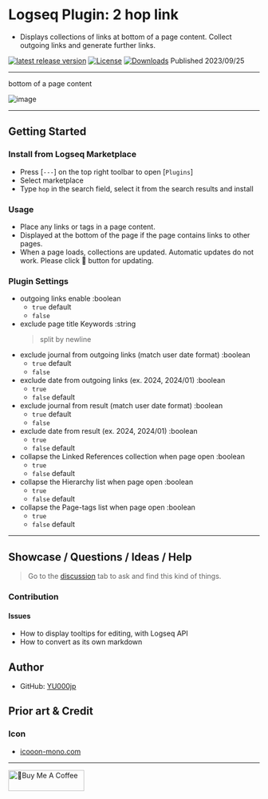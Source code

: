 # Logseq Plugin: 2 hop link

- Displays collections of links at bottom of a page content. Collect outgoing links and generate further links.

[![latest release version](https://img.shields.io/github/v/release/YU000jp/logseq-plugin-two-hop-link)](https://github.com/YU000jp/logseq-plugin-two-hop-link/releases)
[![License](https://img.shields.io/github/license/YU000jp/logseq-plugin-two-hop-link?color=blue)](https://github.com/YU000jp/logseq-plugin-two-hop-link/LICENSE)
[![Downloads](https://img.shields.io/github/downloads/YU000jp/logseq-plugin-two-hop-link/total.svg)](https://github.com/YU000jp/logseq-plugin-two-hop-link/releases)
 Published 2023/09/25

---

bottom of a page content

![image](https://github.com/YU000jp/logseq-plugin-two-hop-link/assets/111847207/e50711c1-0401-4d8a-af46-9b9e1bd49af2)

---

## Getting Started

### Install from Logseq Marketplace

- Press [`---`] on the top right toolbar to open [`Plugins`]
- Select marketplace
- Type `hop` in the search field, select it from the search results and install

### Usage

- Place any links or tags in a page content.
- Displayed at the bottom of the page if the page contains links to other pages.
- When a page loads, collections are updated. Automatic updates do not work. Please click 🔂 button for updating.

### Plugin Settings

- outgoing links enable :boolean
  - `true` default
  - `false`
- exclude page title Keywords :string
  > split by newline
- exclude journal from outgoing links (match user date format) :boolean
  - `true` default
  - `false`
- exclude date from outgoing links (ex. 2024, 2024/01) :boolean
  - `true`
  - `false` default
- exclude journal from result (match user date format) :boolean
  - `true` default
  - `false`
- exclude date from result (ex. 2024, 2024/01) :boolean
  - `true`
  - `false` default
- collapse the Linked References collection when page open :boolean
  - `true`
  - `false` default
- collapse the Hierarchy list when page open :boolean
  - `true`
  - `false` default
- collapse the Page-tags list when page open :boolean
  - `true`
  - `false` default

---

## Showcase / Questions / Ideas / Help

> Go to the [discussion](https://github.com/YU000jp/logseq-plugin-two-hop-link/discussions) tab to ask and find this kind of things.

### Contribution

#### Issues

- How to display tooltips for editing, with Logseq API
- How to convert as its own markdown

## Author

- GitHub: [YU000jp](https://github.com/YU000jp)

## Prior art & Credit

### Icon

- [icooon-mono.com](https://icooon-mono.com/14733-lego%e3%82%a2%e3%82%a4%e3%82%b3%e3%83%b32/)

---

<a href="https://www.buymeacoffee.com/yu000japan" target="_blank"><img src="https://cdn.buymeacoffee.com/buttons/v2/default-violet.png" alt="🍌Buy Me A Coffee" style="height: 42px;width: 152px" ></a>
